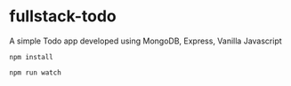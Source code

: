 # fullstack-todo
A simple Todo app developed using MongoDB, Express, Vanilla Javascript

`npm install`

`npm run watch`
